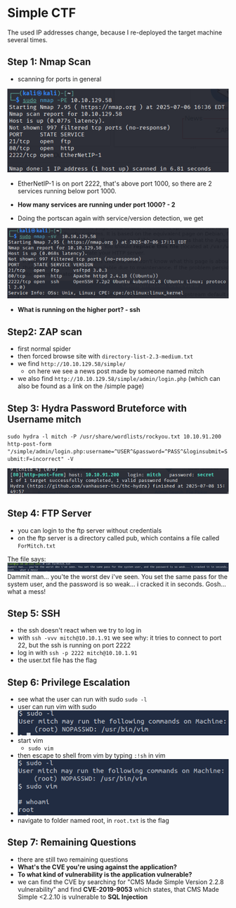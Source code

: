 # Simple CTF

The used IP addresses change, because I re-deployed the target machine several times.

## Step 1: Nmap Scan

- scanning for ports in general 

![Pasted image 20250706223739.png](https://github.com/gernia/CTF_writeups/blob/main/Simple%20CTF/imgs/Pasted%20image%2020250706223739.png)


- EtherNetIP-1 is on port 2222, that's above port 1000, so there are 2 services running below port 1000.
- **How many services are running under port 1000? - 2**

- Doing the portscan again with service/version detection, we get
  
![Pasted image 20250706231210.png](https://github.com/gernia/CTF_writeups/blob/main/Simple%20CTF/imgs/Pasted%20image%2020250706231210.png)

- **What is running on the higher port? - ssh**

## Step2: ZAP scan
- first normal spider
- then forced browse site with `directory-list-2.3-medium.txt`
- we find `http://10.10.129.58/simple/`
	- on here we see a news post made by someone named mitch
- we also find `http://10.10.129.58/simple/admin/login.php` (which can also be found as a link on the /simple page)


## Step 3: Hydra Password Bruteforce with Username mitch

`sudo hydra -l mitch -P /usr/share/wordlists/rockyou.txt 10.10.91.200 http-post-form "/simple/admin/login.php:username=^USER^&password=^PASS^&loginsubmit=Submit:F=incorrect" -V`


![Pasted image 20250708215042.png](https://github.com/gernia/CTF_writeups/blob/main/Simple%20CTF/imgs/Pasted%20image%2020250708215042.png)

## Step 4: FTP Server
- you can login to the ftp server without credentials
- on the ftp server is a directory called pub, which contains a file called `ForMitch.txt`

The file says:
![Pasted image 20250708221812.png](https://github.com/gernia/CTF_writeups/blob/main/Simple%20CTF/imgs/Pasted%20image%2020250708221812.png)
Dammit man... you'te the worst dev i've seen. You set the same pass for the system user, and the password is so weak... i cracked it in seconds. Gosh... what a mess!

## Step 5: SSH
- the ssh doesn't react when we try to log in
- with `ssh -vvv mitch@10.10.1.91` we see why: it tries to connect to port 22, but the ssh is running on port 2222
- log in with `ssh -p 2222 mitch@10.10.1.91`
- the user.txt file has the flag

## Step 6: Privilege Escalation
- see what the user can run with sudo `sudo -l`
- user can run vim with sudo
- ![Pasted image 20250708224438.png](https://github.com/gernia/CTF_writeups/blob/main/Simple%20CTF/imgs/Pasted%20image%2020250708224438.png)
- start vim
	- `sudo vim`
- then escape to shell from vim by typing  `:!sh` in vim 
- ![Pasted image 20250708224625.png](https://github.com/gernia/CTF_writeups/blob/main/Simple%20CTF/imgs/Pasted%20image%2020250708224625.png)
- navigate to folder named root, in `root.txt` is the flag 

## Step 7: Remaining Questions
- there are still two remaining questions
- **What's the CVE you're using against the application?**
- **To what kind of vulnerability is the application vulnerable?**
- we can find the CVE by searching for "CMS Made Simple Version 2.2.8 vulnerability" and find **CVE-2019-9053** which states, that CMS Made Simple <2.2.10 is vulnerable to **SQL Injection**
